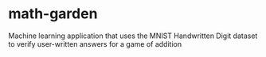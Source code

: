 # math-garden
Machine learning application that uses the MNIST Handwritten Digit dataset to verify user-written answers for a game of addition
